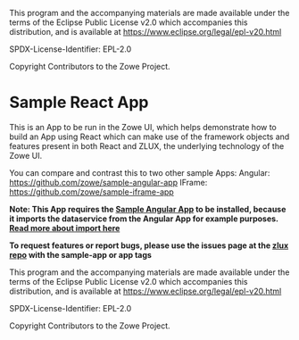 This program and the accompanying materials are
made available under the terms of the Eclipse Public License v2.0 which accompanies
this distribution, and is available at https://www.eclipse.org/legal/epl-v20.html

SPDX-License-Identifier: EPL-2.0

Copyright Contributors to the Zowe Project.

# Sample React App

This is an App to be run in the Zowe UI, which helps demonstrate how to build an App using React which can make use of the framework objects and features present in both React and ZLUX, the underlying technology of the Zowe UI.

You can compare and contrast this to two other sample Apps:
Angular: https://github.com/zowe/sample-angular-app
IFrame: https://github.com/zowe/sample-iframe-app

**Note: This App requires the [Sample Angular App](https://github.com/zowe/sample-angular-app) to be installed, because it imports the dataservice from the Angular App for example purposes. [Read more about import here](https://github.com/zowe/zlux/wiki/ZLUX-Dataservices)**

**To request features or report bugs, please use the issues page at the [zlux repo](https://github.com/zowe/zlux/issues) with the sample-app or app tags**

This program and the accompanying materials are
made available under the terms of the Eclipse Public License v2.0 which accompanies
this distribution, and is available at https://www.eclipse.org/legal/epl-v20.html

SPDX-License-Identifier: EPL-2.0

Copyright Contributors to the Zowe Project.

